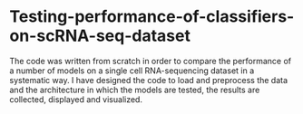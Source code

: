 # Testing-performance-of-classifiers-on-scRNA-seq-dataset
The code was written from scratch in order to compare the performance of a number of models on a single cell RNA-sequencing dataset in a systematic way. I have designed the code to load and preprocess the data and the architecture in which the models are tested, the results are collected, displayed and visualized. 
